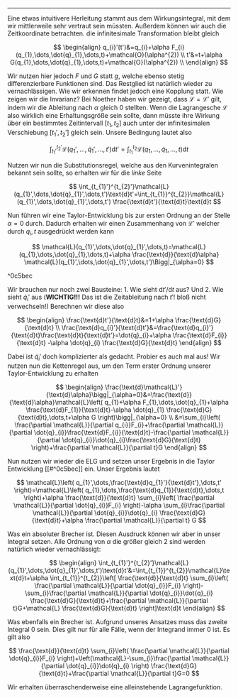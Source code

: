 ***

Eine etwas intuitivere Herleitung stammt aus dem Wirkungsintegral, mit dem wir mittlerweile sehr vertraut sein müssten. Außerdem können wir auch die Zeitkoordinate betrachten. die infinitesimale Transformation bleibt gleich

$$
\begin{align}
q_{i}'(t')&=q_{i}+\alpha F_{i}(q_{1},\dots,\dot{q}_{1},\dots,t)+\mathcal{O}(\alpha^{2}) \\
t'&=t+\alpha G(q_{1},\dots,\dot{q}_{1},\dots,t)+\mathcal{O}(\alpha^{2}) \\
\end{align}
$$

Wir nutzen hier jedoch $F$ und $G$ statt $g$, welche ebenso stetig differenzierbare Funktionen sind. Das Restglied ist natürlich wieder zu vernachlässigen. Wie wir erkennen findet jedoch eine Kopplung statt. Wie zeigen wir die Invarianz? Bei Noether haben wir gezeigt, dass $\mathcal{L}=\mathcal{L}'$ gilt, indem wir die Ableitung nach $\alpha$ gleich $0$ stellten. Wenn die Lagrangesche $\mathcal{L}$ also wirklich eine Erhaltungsgröße sein sollte, dann müsste ihre Wirkung über ein bestimmtes Zeitintervall $[t_{1},t_{2}]$ auch unter der infinitesimalen Verschiebung $[t_{1}',t_{2}']$ gleich sein. Unsere Bedingung lautet also

$$
\int_{t_{1}'}^{t_{2}'}\mathcal{L}(q_{1}',\dots,\dot{q}_{1}',\dots,t')\text{d}t'=\int_{t_{1}}^{t_{2}}\mathcal{L}(q_{1},\dots,\dot{q}_{1},\dots,t)\text{d}t
$$

Nutzen wir nun die Substitutionsregel, welche aus den Kurvenintegralen bekannt sein sollte, so erhalten wir für die *linke* Seite

$$
\int_{t_{1}'}^{t_{2}'}\mathcal{L}(q_{1}',\dots,\dot{q}_{1}',\dots,t')\text{d}t'=\int_{t_{1}}^{t_{2}}\mathcal{L}(q_{1}',\dots,\dot{q}_{1}',\dots,t') \frac{\text{d}t'}{\text{d}t}\text{d}t 
$$

Nun führen wir eine Taylor-Entwicklung bis zur ersten Ordnung an der Stelle $\alpha=0$ durch. Dadurch erhalten wir einen Zusammenhang von $\mathcal{L}'$ welcher durch $q_{i},t$ ausgedrückt werden kann

$$
\mathcal{L}(q_{1}',\dots,\dot{q}_{1}',\dots,t)=\mathcal{L}(q_{1},\dots,\dot{q}_{1},\dots,t)+\alpha \frac{\text{d}}{\text{d}\alpha} \mathcal{L}(q_{1}',\dots,\dot{q}_{1}',\dots,t')\Bigg|_{\alpha=0} 
$$

^0c5bec

Wir brauchen nur noch zwei Bausteine: 1. Wie sieht $\text{d}t' /\text{d}t$ aus? Und 2. Wie sieht $\dot{q}_{i}'$ aus (**WICHTIG!!!** Das ist die Zeitableitung nach $t'$! bloß nicht verwechseln!) Berechnen wir diese also

$$
\begin{align}
\frac{\text{d}t'}{\text{d}t}&=1+\alpha \frac{\text{d}G}{\text{d}t} \\
\frac{\text{d}q_{i}'}{\text{d}t'}&=\frac{\text{d}q_{i}'}{\text{d}t}\frac{\text{d}t}{\text{d}t'}=\dot{q}_{i}+\alpha \frac{\text{d}F_{i}}{\text{d}t} -\alpha \dot{q}_{i} \frac{\text{d}G}{\text{d}t}
\end{align}
$$

Dabei ist $\dot{q}_{i}'$ doch komplizierter als gedacht. Probier es auch mal aus! Wir nutzen nun die Kettenregel aus, um den Term erster Ordnung unserer Taylor-Entwicklung zu erhalten

$$
\begin{align}
\frac{\text{d}\mathcal{L}'}{\text{d}\alpha}\bigg|_{\alpha=0}&=\frac{\text{d}}{\text{d}\alpha}\mathcal{L}\left( q_{1}+\alpha F_{1},\dots,\dot{q}_{1}+\alpha \frac{\text{d}F_{1}}{\text{d}t}-\alpha \dot{q}_{1} \frac{\text{d}G}{\text{d}t},\dots,t+\alpha G   \right)\bigg|_{\alpha=0}   \\
&=\sum_{i}\left( \frac{\partial \mathcal{L}}{\partial q_{i}}F_{i}+\frac{\partial \mathcal{L}}{\partial \dot{q}_{i}}\frac{\text{d}F_{i}}{\text{d}t}-\frac{\partial \mathcal{L}}{\partial \dot{q}_{i}}\dot{q}_{i}\frac{\text{d}G}{\text{d}t}      \right)+\frac{\partial \mathcal{L}}{\partial t}G 
\end{align}
$$

Nun nutzen wir wieder die ELG und setzen unser Ergebnis in die Taylor Entwicklung [[#^0c5bec]] ein. Unser Ergebnis lautet

$$
\mathcal{L}\left( q_{1}',\dots,\frac{\text{d}q_{1}'}{\text{d}t'},\dots,t'  \right)=\mathcal{L}\left( q_{1},\dots,\frac{\text{d}q_{1}}{\text{d}t},\dots,t  \right)+\alpha \frac{\text{d}}{\text{d}t} \sum_{i}\left( \frac{\partial \mathcal{L}}{\partial \dot{q}_{i}}F_{i}  \right)-\alpha \sum_{i}\frac{\partial \mathcal{L}}{\partial \dot{q}_{i}}\dot{q}_{i} \frac{\text{d}G}{\text{d}t}+\alpha \frac{\partial \mathcal{L}}{\partial t}   G
$$

Was ein absoluter Brecher ist. Diesen Ausdruck können wir aber in unser Integral setzen. Alle Ordnung von $\alpha$ die größer gleich 2 sind werden natürlich wieder vernachlässigt:

$$
\begin{align}
\int_{t_{1}'}^{t_{2}'}\mathcal{L}(q_{1}',\dots,\dot{q}_{1}',\dots,t')\text{d}t'&=\int_{t_{1}}^{t_{2}}\mathcal{L}\text{d}t+\alpha \int_{t_{1}}^{t_{2}}\left[ \frac{\text{d}}{\text{d}t} \sum_{i}\left( \frac{\partial \mathcal{L}}{\partial \dot{q}_{i}}F_{i}  \right)-\sum_{i}\frac{\partial \mathcal{L}}{\partial \dot{q}_{i}}\dot{q}_{i} \frac{\text{d}G}{\text{d}t}+\frac{\partial \mathcal{L}}{\partial t}G+\mathcal{L} \frac{\text{d}G}{\text{d}t}     \right]\text{d}t
\end{align}
$$

Was ebenfalls ein Brecher ist. Aufgrund unseres Ansatzes muss das zweite Integral $0$ sein. Dies gilt nur für alle Fälle, wenn der Integrand immer $0$ ist. Es gilt also

$$
\frac{\text{d}}{\text{d}t} \sum_{i}\left( \frac{\partial \mathcal{L}}{\partial \dot{q}_{i}}F_{i}  \right)+\left(\mathcal{L}-\sum_{i}\frac{\partial \mathcal{L}}{\partial \dot{q}_{i}}\dot{q}_{i} \right) \frac{\text{d}G}{\text{d}t}+\frac{\partial \mathcal{L}}{\partial t}G=0
$$

Wir erhalten überraschenderweise eine alleinstehende Lagrangefunktion. 